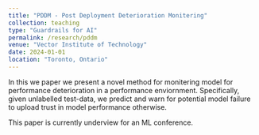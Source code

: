 ```yaml
---
title: "PDDM - Post Deployment Deterioration Monitering"
collection: teaching
type: "Guardrails for AI"
permalink: /research/pddm
venue: "Vector Institute of Technology"
date: 2024-01-01
location: "Toronto, Ontario"
---
```


In this we paper we present a novel method for monitering model for performance deterioration in a performance enviornment. Specifically, given unlabelled test-data, we predict and warn for potential model failure to upload trust in model performance otherwise.

This paper is currently underview for an ML conference.
